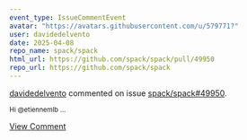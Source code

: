 ```yaml
---
event_type: IssueCommentEvent
avatar: "https://avatars.githubusercontent.com/u/579771?"
user: davidedelvento
date: 2025-04-08
repo_name: spack/spack
html_url: https://github.com/spack/spack/pull/49950
repo_url: https://github.com/spack/spack
---
```


<a href='https://github.com/davidedelvento' target='_blank'>davidedelvento</a> commented on issue <a href='https://github.com/spack/spack/pull/49950' target='_blank'>spack/spack#49950</a>.

<small>Hi @etiennemlb ...</small>

<a href='https://github.com/spack/spack/pull/49950' target='_blank'>View Comment</a>